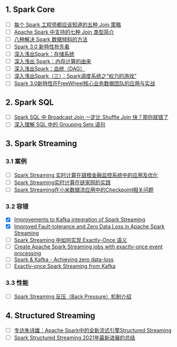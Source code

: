 ## 1. Spark Core

- [ ] [每个 Spark 工程师都应该知道的五种 Join 策略](https://mp.weixin.qq.com/s/HusOqNA-45lpf5GduLz-pA)
- [ ] [Apache Spark 中支持的七种 Join 类型简介](https://mp.weixin.qq.com/s/YUdy6LvHPRoCsjUhF1NR-g)
- [ ] [八种解决 Spark 数据倾斜的方法](https://mp.weixin.qq.com/s/piW10KGJVgaSB_i72OVntA)
- [ ] [Spark 3.0 新特性抢先看](https://mp.weixin.qq.com/s/dIAQcXviA3QhND0fYKlH9w)
- [ ] [深入浅出Spark：存储系统](https://mp.weixin.qq.com/s/ExbwHCFavFZhmWnWIK6wlQ)
- [ ] [深入浅出 Spark：内存计算的由来](https://mp.weixin.qq.com/s/uke6jspsuTwpgD-UtiGz3g)
- [ ] [深入浅出Spark：血统（DAG）](https://mp.weixin.qq.com/s/djHe9fz7IfX3O8ivAxodTw)
- [ ] [深入浅出Spark（三）：Spark调度系统之“权力的游戏”](https://mp.weixin.qq.com/s/8vNw3e_aAtui9zZKSV6DXw)
- [ ] [Spark 3.0新特性在FreeWheel核心业务数据团队的应用与实战](https://mp.weixin.qq.com/s/EBNscgvA89OsFgUhn8qgYg)

## 2. Spark SQL

- [ ] [Spark SQL 中 Broadcast Join 一定比 Shuffle Join 快？那你就错了](https://mp.weixin.qq.com/s/5OBHLjRjOykuuaCqEthD4g)
- [ ] [深入理解 SQL 中的 Grouping Sets 语句](https://bbs.huaweicloud.com/blogs/363546)

## 3. Spark Streaming

### 3.1 案例

- [ ] [Spark Streaming 实时计算在甜橙金融监控系统中的应用及优化](https://mp.weixin.qq.com/s/Kv1Qq4118I2itYwPYyQUoA)
- [ ] [Spark Streaming实时计算在链家网的实践](https://mp.weixin.qq.com/s/fSrWF4PFZkvky7rkeCf46w)
- [ ] [Spark Streaming在小米数据流应用中的Checkpoint相关问题](https://mp.weixin.qq.com/s/axD5FN1g7PIe9JsFu7lHKQ)

### 3.2 容错

- [x] [Improvements to Kafka integration of Spark Streaming](https://databricks.com/blog/2015/03/30/improvements-to-kafka-integration-of-spark-streaming.html)
- [x] [Improved Fault-tolerance and Zero Data Loss in Apache Spark Streaming](https://www.databricks.com/blog/2015/01/15/improved-driver-fault-tolerance-and-zero-data-loss-in-spark-streaming.html)
- [ ] [Spark Streaming 中如何实现 Exactly-Once 语义](https://shzhangji.com/cnblogs/2017/08/01/how-to-achieve-exactly-once-semantics-in-spark-streaming/)
- [ ] [Create Apache Spark Streaming jobs with exactly-once event processing](https://learn.microsoft.com/en-us/azure/hdinsight/spark/apache-spark-streaming-exactly-once)
- [ ] [Spark & Kafka - Achieving zero data-loss](http://aseigneurin.github.io/2016/05/07/spark-kafka-achieving-zero-data-loss.html)
- [ ] [Exactly-once Spark Streaming from Kafka](https://github.com/koeninger/kafka-exactly-once/blob/master/blogpost.md)

### 3.3 性能

- [ ] [Spark Streaming 反压（Back Pressure）机制介绍](https://www.iteblog.com/archives/2323.html)

## 4. Structured Streaming

- [ ] [专访朱诗雄：Apache Spark中的全新流式引擎Structured Streaming](https://mp.weixin.qq.com/s/gp9MTKWbgHQ7b7QR5pNSnA)
- [ ] [Spark Structured Streaming 2021年最新进展的总结](https://mp.weixin.qq.com/s/rS9xASvJfKvZ3ZE0j3366w)
